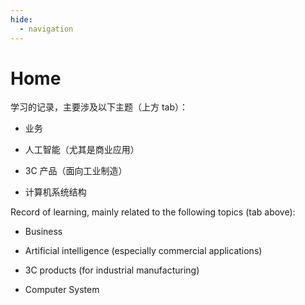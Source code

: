 ```yaml
---
hide:
  - navigation
---
```


# Home

学习的记录，主要涉及以下主题（上方 tab）：

- 业务

- 人工智能（尤其是商业应用）

- 3C 产品（面向工业制造）

- 计算机系统结构

Record of learning, mainly related to the following topics (tab above):

- Business

- Artificial intelligence (especially commercial applications)

- 3C products (for industrial manufacturing)

- Computer System
